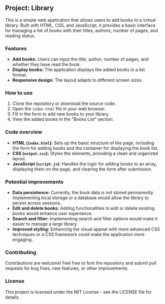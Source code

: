 <h2 data-sourcepos="1:1-1:19">Project: Library</h2>
<p data-sourcepos="3:1-3:247">This is a simple web application that allows users to add books to a virtual library. Built with HTML, CSS, and JavaScript, it provides a basic interface for managing a list of books with their titles, authors, number of pages, and reading status.</p>
<h3 data-sourcepos="5:1-5:12">Features</h3>
<ul data-sourcepos="7:1-10:0">
<li data-sourcepos="7:1-7:107"><strong>Add books:</strong> Users can input the title, author, number of pages, and whether they have read the book.</li>
<li data-sourcepos="8:1-8:81"><strong>Display books:</strong> The application displays the added books in a list format.</li>
<li data-sourcepos="9:1-10:0"><strong>Responsive design:</strong> The layout adapts to different screen sizes.</li>
</ul>
<h3 data-sourcepos="11:1-11:14">How to use</h3>
<ol data-sourcepos="13:1-17:0">
<li data-sourcepos="13:1-13:53">Clone the repository or download the source code.</li>
<li data-sourcepos="14:1-14:51">Open the <code>index.html</code> file in your web browser.</li>
<li data-sourcepos="15:1-15:54">Fill in the form to add new books to your library.</li>
<li data-sourcepos="16:1-17:0">View the added books in the "Books List" section.</li>
</ol>
<h3 data-sourcepos="18:1-18:17">Code overview</h3>
<ul data-sourcepos="20:1-23:0">
<li data-sourcepos="20:1-20:153"><strong>HTML (<code>index.html</code>):</strong> Sets up the basic structure of the page, including the form for adding books and the container for displaying the book list.</li>
<li data-sourcepos="21:1-21:88"><strong>CSS (<code>output.css</code>):</strong> Styles the elements, providing a clean and organized layout.</li>
<li data-sourcepos="22:1-23:0"><strong>JavaScript (<code>script.js</code>):</strong> Handles the logic for adding books to an array, displaying them on the page, and clearing the form after submission.</li>
</ul>
<h3 data-sourcepos="24:1-24:26">Potential improvements</h3>
<ul data-sourcepos="26:1-30:0">
<li data-sourcepos="26:1-26:170"><strong>Data persistence:</strong> Currently, the book data is not stored permanently. Implementing local storage or a database would allow the library to persist across sessions.</li>
<li data-sourcepos="27:1-27:117"><strong>Edit and delete books:</strong> Adding functionalities to edit or delete existing books would enhance user experience.</li>
<li data-sourcepos="28:1-28:113"><strong>Search and filter:</strong> Implementing search and filter options would make it easier to manage a large library.</li>
<li data-sourcepos="29:1-30:0"><strong>Improved styling:</strong> Enhancing the visual appeal with more advanced CSS techniques or a CSS framework could make the application more engaging.</li>
</ul>
<h3 data-sourcepos="31:1-31:16">Contributing</h3>
<p data-sourcepos="33:1-33:136">Contributions are welcome! Feel free to fork the repository and submit pull requests for bug fixes, new features, or other improvements.</p>
<h3 data-sourcepos="35:1-35:11">License</h3>
<p data-sourcepos="37:1-37:82">This project is licensed under the MIT License - see the LICENSE file for details.</p>